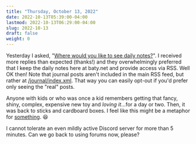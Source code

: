 ```yaml
---
title: "Thursday, October 13, 2022"
date: 2022-10-13T05:39:00-04:00
lastmod: 2022-10-13T06:29:00-04:00
slug: 2022-10-13
draft: false
weight: 0
---
```


Yesterday I asked, "[Where would you like to see daily notes?](https://baty.net/2022/where-would-you-like-to-see-daily-notes/)". I received more replies than expected (thanks!) and they overwhelmingly preferred that I keep the daily notes here at baty.net and provide access via RSS. Well OK then! Note that journal posts aren't included in the main RSS feed, but rather at [/journal/index.xml](https://baty.net/journal/index.xml). That way you can easily opt-out if you'd prefer only seeing the "real" posts.

Anyone with kids or who was once a kid remembers getting that fancy, shiny, complex, expensive new toy and _loving it_&#x2026;for a day or two. Then, it was back to sticks and cardboard boxes. I feel like this might be a metaphor for [something](https://tana.inc). 😆

I cannot tolerate an even mildly active Discord server for more than 5 minutes. Can we go back to using forums now, please?


[//]: # "Exported with love from a post written in Org mode"
[//]: # "- https://github.com/kaushalmodi/ox-hugo"
